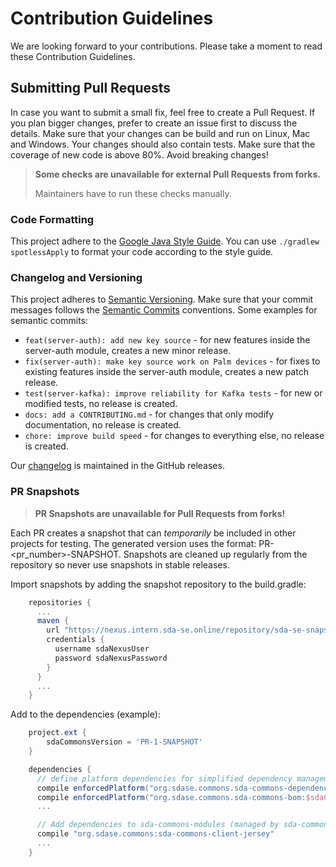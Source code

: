 # Contribution Guidelines

We are looking forward to your contributions.
Please take a moment to read these Contribution Guidelines.


## Submitting Pull Requests

In case you want to submit a small fix, feel free to create a Pull Request.
If you plan bigger changes, prefer to create an issue first to discuss the details.
Make sure that your changes can be build and run on Linux, Mac and Windows.
Your changes should also contain tests.
Make sure that the coverage of new code is above 80%.
Avoid breaking changes!

> **Some checks are unavailable for external Pull Requests from forks.** 
>
> Maintainers have to run these checks manually.

### Code Formatting

This project adhere to the [Google Java Style Guide](https://google.github.io/styleguide/javaguide.html).
You can use `./gradlew spotlessApply` to format your code according to the style guide.

### Changelog and Versioning

This project adheres to [Semantic Versioning](https://semver.org/spec/v2.0.0.html). 
Make sure that your commit messages follows the [Semantic Commits](https://gist.github.com/stephenparish/9941e89d80e2bc58a153) conventions.
Some examples for semantic commits:
* `feat(server-auth): add new key source` - for new features inside the server-auth module, creates a new minor release.
* `fix(server-auth): make key source work on Palm devices` - for fixes to existing features inside the server-auth module, creates a new patch release.
* `test(server-kafka): improve reliability for Kafka tests` - for new or modified tests, no release is created.
* `docs: add a CONTRIBUTING.md` - for changes that only modify documentation, no release is created.
* `chore: improve build speed` - for changes to everything else, no release is created.

Our [changelog](https://github.com/SDA-SE/sda-dropwizard-commons/releases/) is maintained in the GitHub releases.


### PR Snapshots

> **PR Snapshots are unavailable for Pull Requests from forks!**

Each PR creates a snapshot that can _temporarily_ be included in other projects for testing.
The generated version uses the format: PR-<pr_number>-SNAPSHOT.
Snapshots are cleaned up regularly from the repository so never use snapshots in stable releases.

Import snapshots by adding the snapshot repository to the build.gradle:

```gradle
    repositories {
      ...
      maven {
        url "https://nexus.intern.sda-se.online/repository/sda-se-snapshots/"
        credentials {
          username sdaNexusUser
          password sdaNexusPassword
        }
      }
      ...
    }
```

Add to the dependencies (example):

```gradle
    project.ext {
        sdaCommonsVersion = 'PR-1-SNAPSHOT'
    }

    dependencies {
      // define platform dependencies for simplified dependency management
      compile enforcedPlatform("org.sdase.commons.sda-commons-dependencies:$sdaCommonsVersion")
      compile enforcedPlatform("org.sdase.commons.sda-commons-bom:$sdaCommonsVersion")
      ...

      // Add dependencies to sda-commons-modules (managed by sda-commons-bom)
      compile "org.sdase.commons:sda-commons-client-jersey"
      ...
    }
```
